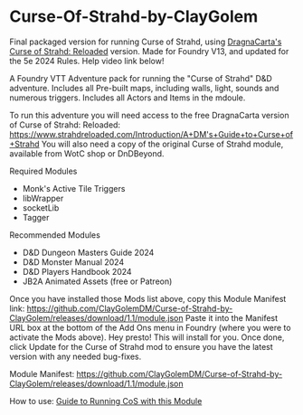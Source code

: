 # Curse-Of-Strahd-by-ClayGolem
Final packaged version for running Curse of Strahd, using [DragnaCarta's Curse of Strahd: Reloaded](https://www.strahdreloaded.com/Introduction/A+DM's+Guide+to+Curse+of+Strahd) version. Made for Foundry V13, and updated for the 5e 2024 Rules. 
Help video link below!

A Foundry VTT Adventure pack for running the "Curse of Strahd" D&amp;D adventure.
Includes all Pre-built maps, including walls, light, sounds and numerous triggers.
Includes all Actors and Items in the mdoule.

To run this adventure you will need access to the free DragnaCarta version of Curse of Strahd: Reloaded: https://www.strahdreloaded.com/Introduction/A+DM's+Guide+to+Curse+of+Strahd
You will also need a copy of the original Curse of Strahd module, available from WotC shop or DnDBeyond.

Required Modules
- Monk's Active Tile Triggers
- libWrapper
- socketLib
- Tagger

Recommended Modules
- D&D Dungeon Masters Guide 2024
- D&D Monster Manual 2024
- D&D Players Handbook 2024
- JB2A Animated Assets (free or Patreon)

Once you have installed those Mods list above, copy this Module Manifest link: https://github.com/ClayGolemDM/Curse-of-Strahd-by-ClayGolem/releases/download/1.1/module.json
Paste it into the Manifest URL box at the bottom of the Add Ons menu in Foundry (where you were to activate the Mods above). 
Hey presto! This will install for you. Once done, click Update for the Curse of Strahd mod to ensure you have the latest version with any needed bug-fixes. 


Module Manifest: https://github.com/ClayGolemDM/Curse-of-Strahd-by-ClayGolem/releases/download/1.1/module.json


How to use: [Guide to Running CoS with this Module](https://youtu.be/OfPCsTHIP2o)
